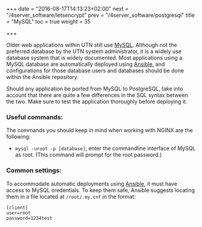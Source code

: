 +++
date = "2016-08-17T14:13:23+02:00"
next = "/4server_software/letsencrypt"
prev = "/4server_software/postgresql"
title = "MySQL"
toc = true
weight = 35

+++

Older web applications within UTN still use [MySQL](https://www.mysql.com).
Although not the preferred database by the UTN system administrator, it is a
widely use database system that is widely documented. Most applications using a
MySQL database are automatically deployed using
[Ansible](/5development_tools/ansible), and configurations for those database
users and databases should be done within the Ansible repository.

Should any application be ported from MySQL to PostgreSQL, take into account
that there are quite a few differences in the SQL syntax between the two. Make
sure to test the application thoroughly before deploying it.

### Useful commands:
The commands you should keep in mind when working with NGINX are the following:

- `mysql -uroot -p [database]`, enter the commandline interface of MySQL as root. (This command will prompt for the root password.)

### Common settings:
To accommodate automatic deployments using [Ansible](/5development_tools/ansible), it must have access to MySQL credentials. To keep them safe, Ansible suggests locating them in a file located at `/root/.my.cnf` in the format:

```
[client]
user=root
password=1234test
```
